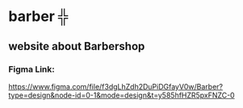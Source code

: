 # barber ╬

## website  about Barbershop

### Figma Link:

https://www.figma.com/file/f3dgLhZdh2DuPiDGfayV0w/Barber?type=design&node-id=0-1&mode=design&t=y585hfHZR5pxFNZC-0